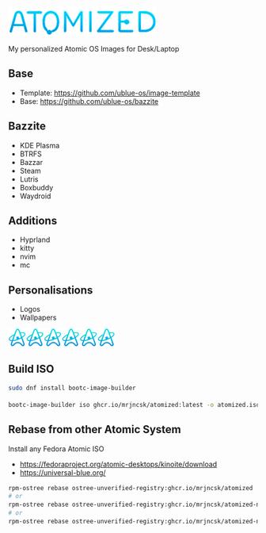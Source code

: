 ![Title](images/Title.png)

My personalized Atomic OS Images for Desk/Laptop

## Base

- Template: https://github.com/ublue-os/image-template
- Base: https://github.com/ublue-os/bazzite

## Bazzite

- KDE Plasma
- BTRFS
- Bazzar
- Steam
- Lutris
- Boxbuddy
- Waydroid

## Additions

- Hyprland
- kitty
- nvim
- mc

## Personalisations

- Logos
- Wallpapers

![Logo](images/Logo.png)![Logo](images/Logo.png)![Logo](images/Logo.png)![Logo](images/Logo.png)![Logo](images/Logo.png)![Logo](images/Logo.png)

## Build ISO

```bash
sudo dnf install bootc-image-builder

bootc-image-builder iso ghcr.io/mrjncsk/atomized:latest -o atomized.iso
```

## Rebase from other Atomic System

Install any Fedora Atomic ISO

- https://fedoraproject.org/atomic-desktops/kinoite/download
- https://universal-blue.org/

```bash
rpm-ostree rebase ostree-unverified-registry:ghcr.io/mrjncsk/atomized
# or
rpm-ostree rebase ostree-unverified-registry:ghcr.io/mrjncsk/atomized-nvidia
# or
rpm-ostree rebase ostree-unverified-registry:ghcr.io/mrjncsk/atomized-nvidia-open
```
